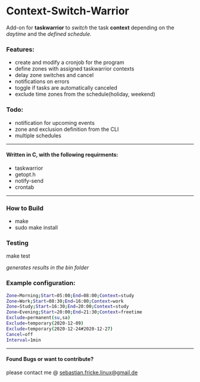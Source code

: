 # Context-Switch-Warrior
Add-on for **taskwarrior** to *switch* the task **context** depending on the *daytime* and the *defined schedule*.

### Features:
* create and modify a cronjob for the program
* define zones with assigned taskwarrior contexts
* delay zone switches and cancel
* notifications on errors
* toggle if tasks are automatically canceled
* exclude time zones from the schedule(holiday, weekend)

### Todo:
* notification for upcoming events
* zone and exclusion definition from the CLI
* multiple schedules

---

#### Written in C, with the following requirments:
* taskwarrior
* getopt.h
* notify-send
* crontab

---

### How to Build
* make
* sudo make install

### Testing
make test

*generates results in the bin folder*

### Example configuration:

```bash
Zone=Morning;Start=05:00;End=08:00;Context=study
Zone=Work;Start=08:30;End=16:00;Context=work
Zone=Study;Start=16:30;End=20:00;Context=study
Zone=Evening;Start=20:00;End=21:30;Context=freetime
Exclude=permanent(su,sa)
Exclude=temporary(2020-12-09)
Exclude=temporary(2020-12-24#2020-12-27)
Cancel=off
Interval=1min
```

---

#### Found Bugs or want to contribute?
please contact me @ sebastian.fricke.linux@gmail.de
